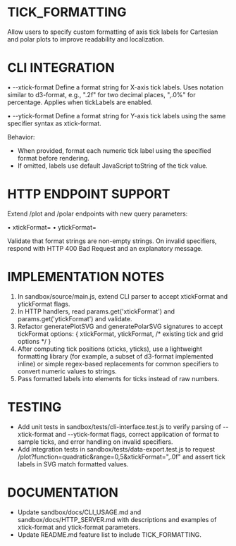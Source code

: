 # TICK_FORMATTING

Allow users to specify custom formatting of axis tick labels for Cartesian and polar plots to improve readability and localization.

# CLI INTEGRATION

• --xtick-format <fmt>
  Define a format string for X-axis tick labels. Uses notation similar to d3-format, e.g., ".2f" for two decimal places, ",.0%" for percentage. Applies when tickLabels are enabled.

• --ytick-format <fmt>
  Define a format string for Y-axis tick labels using the same specifier syntax as xtick-format.

Behavior:
  - When provided, format each numeric tick label using the specified format before rendering.
  - If omitted, labels use default JavaScript toString of the tick value.

# HTTP ENDPOINT SUPPORT

Extend /plot and /polar endpoints with new query parameters:

• xtickFormat=<fmt>
• ytickFormat=<fmt>

Validate that format strings are non-empty strings. On invalid specifiers, respond with HTTP 400 Bad Request and an explanatory message.

# IMPLEMENTATION NOTES

1. In sandbox/source/main.js, extend CLI parser to accept xtickFormat and ytickFormat flags.
2. In HTTP handlers, read params.get('xtickFormat') and params.get('ytickFormat') and validate.
3. Refactor generatePlotSVG and generatePolarSVG signatures to accept tickFormat options:
   { xtickFormat, ytickFormat, /* existing tick and grid options */ }
4. After computing tick positions (xticks, yticks), use a lightweight formatting library (for example, a subset of d3-format implemented inline) or simple regex-based replacements for common specifiers to convert numeric values to strings.
5. Pass formatted labels into <text> elements for ticks instead of raw numbers.

# TESTING

- Add unit tests in sandbox/tests/cli-interface.test.js to verify parsing of --xtick-format and --ytick-format flags, correct application of format to sample ticks, and error handling on invalid specifiers.
- Add integration tests in sandbox/tests/data-export.test.js to request /plot?function=quadratic&range=0,5&xtickFormat=",.0f" and assert tick labels in SVG match formatted values.

# DOCUMENTATION

- Update sandbox/docs/CLI_USAGE.md and sandbox/docs/HTTP_SERVER.md with descriptions and examples of xtick-format and ytick-format parameters.
- Update README.md feature list to include TICK_FORMATTING.